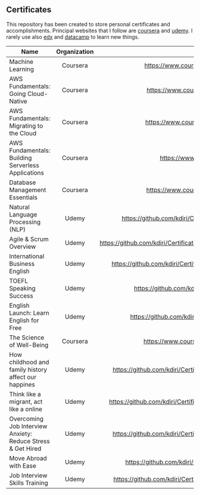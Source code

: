 ## Certificates

This repository has been created to store personal certificates and accomplishments. 
Principal websites that I follow are [coursera](https://www.coursera.org/) and [udemy](https://www.udemy.com/). 
I rarely use also [edx](https://www.edx.org/) and [datacamp](https://www.datacamp.com/) to learn new things.  

| Name                                     | Organization |                                                          URL |
| ---------------------------------------- | :----------: | -----------------------------------------------------------: |
| Machine Learning                         |   Coursera   | https://www.coursera.org/account/accomplishments/certificate/YZ8T73J3DMPW |
| AWS Fundamentals: Going Cloud-Native     |   Coursera   | https://www.coursera.org/account/accomplishments/certificate/8UTEYVQV4XCL |
| AWS Fundamentals: Migrating to the Cloud |   Coursera   | https://www.coursera.org/account/accomplishments/certificate/KK5MAPAFYGPQ |
| AWS Fundamentals: Building Serverless Applications |   Coursera   | https://www.coursera.org/account/accomplishments/verify/36U7HJH5BLB3 |
| Database Management Essentials           |   Coursera   | https://www.coursera.org/account/accomplishments/certificate/L78Y2AQH7T3N |
| Natural Language Processing (NLP)        |    Udemy     | https://github.com/kdiri/Certificates/blob/master/Udemy/MachineLearning/UdemyNLP.pdf |
| Agile & Scrum Overview                   |    Udemy     | https://github.com/kdiri/Certificates/blob/master/Udemy/AgileMethodology/UdemyAgileScrum.pdf |
| International Business English           |    Udemy     | https://github.com/kdiri/Certificates/blob/master/Udemy/Language/UdemyBusineeEnglish.pdf |
| TOEFL Speaking Success                   |    Udemy     | https://github.com/kdiri/Certificates/blob/master/Udemy/Language/UdemyEnglish.pdf |
| English Launch: Learn English for Free   |    Udemy     | https://github.com/kdiri/Certificates/blob/master/Udemy/Language/UdemyEnglish2.pdf |
| The Science of Well-Being                |   Coursera   | https://www.coursera.org/account/accomplishments/certificate/EFWVEAHVBW68 |
| How childhood and family history affect our happines |   Udemy   | https://github.com/kdiri/Certificates/blob/master/Udemy/DiverseThings/UdemyChildHood.pdf |
| Think like a migrant, act like a online |   Udemy   | https://github.com/kdiri/Certificates/blob/master/Udemy/DiverseThings/UdemyImmigration.pdf |
| Overcoming Job Interview Anxiety: Reduce Stress & Get Hired |   Udemy   | https://github.com/kdiri/Certificates/blob/master/Udemy/DiverseThings/UdemyInterview1.pdf |
| Move Abroad with Ease |   Udemy   | https://github.com/kdiri/Certificates/blob/master/Udemy/DiverseThings/UdemyTravel.pdf |
| Job Interview Skills Training |   Udemy   | https://github.com/kdiri/Certificates/blob/master/Udemy/DiverseThings/udemyInterview2.pdf |
